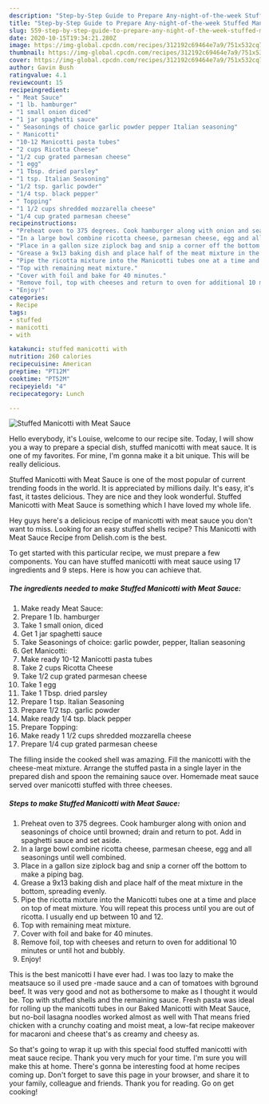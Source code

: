 ```yaml
---
description: "Step-by-Step Guide to Prepare Any-night-of-the-week Stuffed Manicotti with Meat Sauce"
title: "Step-by-Step Guide to Prepare Any-night-of-the-week Stuffed Manicotti with Meat Sauce"
slug: 559-step-by-step-guide-to-prepare-any-night-of-the-week-stuffed-manicotti-with-meat-sauce
date: 2020-10-15T19:34:21.280Z
image: https://img-global.cpcdn.com/recipes/312192c69464e7a9/751x532cq70/stuffed-manicotti-with-meat-sauce-recipe-main-photo.jpg
thumbnail: https://img-global.cpcdn.com/recipes/312192c69464e7a9/751x532cq70/stuffed-manicotti-with-meat-sauce-recipe-main-photo.jpg
cover: https://img-global.cpcdn.com/recipes/312192c69464e7a9/751x532cq70/stuffed-manicotti-with-meat-sauce-recipe-main-photo.jpg
author: Gavin Bush
ratingvalue: 4.1
reviewcount: 15
recipeingredient:
- " Meat Sauce"
- "1 lb. hamburger"
- "1 small onion diced"
- "1 jar spaghetti sauce"
- " Seasonings of choice garlic powder pepper Italian seasoning"
- " Manicotti"
- "10-12 Manicotti pasta tubes"
- "2 cups Ricotta Cheese"
- "1/2 cup grated parmesan cheese"
- "1 egg"
- "1 Tbsp. dried parsley"
- "1 tsp. Italian Seasoning"
- "1/2 tsp. garlic powder"
- "1/4 tsp. black pepper"
- " Topping"
- "1 1/2 cups shredded mozzarella cheese"
- "1/4 cup grated parmesan cheese"
recipeinstructions:
- "Preheat oven to 375 degrees. Cook hamburger along with onion and seasonings of choice until browned; drain and return to pot. Add in spaghetti sauce and set aside."
- "In a large bowl combine ricotta cheese, parmesan cheese, egg and all seasonings until well combined."
- "Place in a gallon size ziplock bag and snip a corner off the bottom to make a piping bag."
- "Grease a 9x13 baking dish and place half of the meat mixture in the bottom, spreading evenly."
- "Pipe the ricotta mixture into the Manicotti tubes one at a time and place on top of meat mixture. You will repeat this process until you are out of ricotta. I usually end up between 10 and 12."
- "Top with remaining meat mixture."
- "Cover with foil and bake for 40 minutes."
- "Remove foil, top with cheeses and return to oven for additional 10 minutes or until hot and bubbly."
- "Enjoy!"
categories:
- Recipe
tags:
- stuffed
- manicotti
- with

katakunci: stuffed manicotti with 
nutrition: 260 calories
recipecuisine: American
preptime: "PT12M"
cooktime: "PT52M"
recipeyield: "4"
recipecategory: Lunch

---
```



![Stuffed Manicotti with Meat Sauce](https://img-global.cpcdn.com/recipes/312192c69464e7a9/751x532cq70/stuffed-manicotti-with-meat-sauce-recipe-main-photo.jpg)

Hello everybody, it's Louise, welcome to our recipe site. Today, I will show you a way to prepare a special dish, stuffed manicotti with meat sauce. It is one of my favorites. For mine, I'm gonna make it a bit unique. This will be really delicious.

Stuffed Manicotti with Meat Sauce is one of the most popular of current trending foods in the world. It is appreciated by millions daily. It's easy, it's fast, it tastes delicious. They are nice and they look wonderful. Stuffed Manicotti with Meat Sauce is something which I have loved my whole life.

Hey guys here&#39;s a delicious recipe of manicotti with meat sauce you don&#39;t want to miss. Looking for an easy stuffed shells recipe? This Manicotti with Meat Sauce Recipe from Delish.com is the best.


To get started with this particular recipe, we must prepare a few components. You can have stuffed manicotti with meat sauce using 17 ingredients and 9 steps. Here is how you can achieve that.

<!--inarticleads1-->

##### The ingredients needed to make Stuffed Manicotti with Meat Sauce:

1. Make ready  Meat Sauce:
1. Prepare 1 lb. hamburger
1. Take 1 small onion, diced
1. Get 1 jar spaghetti sauce
1. Take  Seasonings of choice: garlic powder, pepper, Italian seasoning
1. Get  Manicotti:
1. Make ready 10-12 Manicotti pasta tubes
1. Take 2 cups Ricotta Cheese
1. Take 1/2 cup grated parmesan cheese
1. Take 1 egg
1. Take 1 Tbsp. dried parsley
1. Prepare 1 tsp. Italian Seasoning
1. Prepare 1/2 tsp. garlic powder
1. Make ready 1/4 tsp. black pepper
1. Prepare  Topping:
1. Make ready 1 1/2 cups shredded mozzarella cheese
1. Prepare 1/4 cup grated parmesan cheese


The filling inside the cooked shell was amazing. Fill the manicotti with the cheese-meat mixture. Arrange the stuffed pasta in a single layer in the prepared dish and spoon the remaining sauce over. Homemade meat sauce served over manicotti stuffed with three cheeses. 

<!--inarticleads2-->

##### Steps to make Stuffed Manicotti with Meat Sauce:

1. Preheat oven to 375 degrees. Cook hamburger along with onion and seasonings of choice until browned; drain and return to pot. Add in spaghetti sauce and set aside.
1. In a large bowl combine ricotta cheese, parmesan cheese, egg and all seasonings until well combined.
1. Place in a gallon size ziplock bag and snip a corner off the bottom to make a piping bag.
1. Grease a 9x13 baking dish and place half of the meat mixture in the bottom, spreading evenly.
1. Pipe the ricotta mixture into the Manicotti tubes one at a time and place on top of meat mixture. You will repeat this process until you are out of ricotta. I usually end up between 10 and 12.
1. Top with remaining meat mixture.
1. Cover with foil and bake for 40 minutes.
1. Remove foil, top with cheeses and return to oven for additional 10 minutes or until hot and bubbly.
1. Enjoy!


This is the best manicotti I have ever had. I was too lazy to make the meatsauce so iI used pre -made sauce and a can of tomatoes with bground beef. It was very good and not as bothersome to make as I thought it would be. Top with stuffed shells and the remaining sauce. Fresh pasta was ideal for rolling up the manicotti tubes in our Baked Manicotti with Meat Sauce, but no-boil lasagna noodles worked almost as well with That means fried chicken with a crunchy coating and moist meat, a low-fat recipe makeover for macaroni and cheese that&#39;s as creamy and cheesy as. 

So that's going to wrap it up with this special food stuffed manicotti with meat sauce recipe. Thank you very much for your time. I'm sure you will make this at home. There's gonna be interesting food at home recipes coming up. Don't forget to save this page in your browser, and share it to your family, colleague and friends. Thank you for reading. Go on get cooking!

